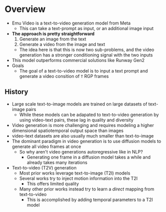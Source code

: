 # Overview

- Emu Video is a text-to-video generation model from Meta
  - This can take a text-prompt as input, or an additional image input
- **The approach is pretty straightforward**
  1. Generate an image from the text
  2. Generate a video from the image and text
  - The idea here is that this is now two sub-problems, and the video generation has a stronger conditioning signal with the two inputs
- This model outperforms commercial solutions like Runway Gen2
- Goals
  - The goal of a text-to-video model is to input a text prompt and generate a video consition of `T` RGP frames

## History

- Large scale text-to-image models are trained on large datasets of text-image pairs
  - While these models can be adapated to text-to-video generation by using video-text pairs, these lag in quality and diversity
- Video generation is more challenging and requires modeling a higher dimensional spatiotemporal output space than images
- video-text datasets are also usually much smaller than text-to-image
- The dominant paradigm in video generation is to use diffusion models to generate all video frames at once
  - So why aren't video generations autoregressive like in NLP?
      - Generating one frame in a diffusion model takes a while and already takes many iterations
- Text-to-video (T2V) generation
  - Most prior works leverage text-to-image (T2I) models
  - Several works try to inject motion information into the T2I 
    - This offers limited quality
  - Many other prior works instead try to learn a *direct* mapping from text-to-video
    - This is accomplished by adding temporal parameters to a T2I model